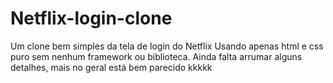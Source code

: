 # Netflix-login-clone
Um clone bem simples da tela de login do Netflix
Usando apenas html e css puro sem nenhum framework ou biblioteca.
Ainda falta arrumar alguns detalhes, mais no geral está bem parecido kkkkk
